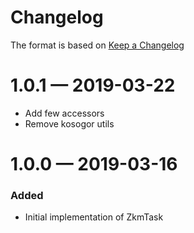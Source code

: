 # Changelog
The format is based on [Keep a Changelog](https://keepachangelog.com/en/1.0.0/)

# 1.0.1 — 2019-03-22
* Add few accessors
* Remove kosogor utils

# 1.0.0 — 2019-03-16
### Added
* Initial implementation of ZkmTask 
